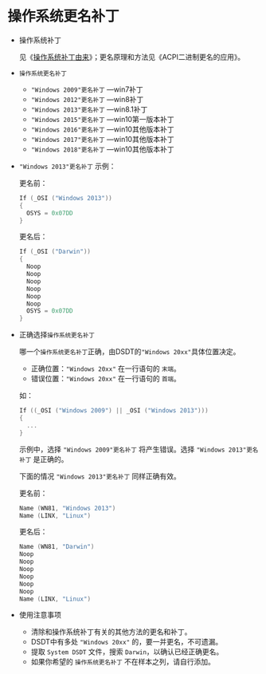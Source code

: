 # 操作系统更名补丁

- 操作系统补丁

  见《[操作系统补丁由来](./操作系统补丁由来.md)》；更名原理和方法见《ACPI二进制更名的应用》。

- `操作系统更名补丁`

  - `"Windows 2009"更名补丁` —win7补丁
  - `"Windows 2012"更名补丁` —win8补丁
  - `"Windows 2013"更名补丁` —win8.1补丁
  - `"Windows 2015"更名补丁` —win10第一版本补丁
  - `"Windows 2016"更名补丁` —win10其他版本补丁
  - `"Windows 2017"更名补丁` —win10其他版本补丁
  - `"Windows 2018"更名补丁` —win10其他版本补丁

- `"Windows 2013"更名补丁` 示例：

  更名前：

  ```Swift
  If (_OSI ("Windows 2013"))
  {
    OSYS = 0x07DD
  }
  ```

  更名后：

  ```Swift
  If (_OSI ("Darwin"))
  {
    Noop
    Noop
    Noop
    Noop
    Noop
    Noop
    OSYS = 0x07DD
  }
  ```

- 正确选择`操作系统更名补丁`

  哪一个`操作系统更名补丁`正确，由DSDT的`"Windows 20xx"`具体位置决定。

  - 正确位置：`"Windows 20xx"` 在一行语句的 `末端`。
  - 错误位置：`"Windows 20xx"` 在一行语句的 `首端`。

  如：

  ```Swift
  If ((_OSI ("Windows 2009") || _OSI ("Windows 2013")))
  {
    ...
  }
  ```

  示例中，选择 `"Windows 2009"更名补丁` 将产生错误。选择 `"Windows 2013"更名补丁` 是正确的。

  下面的情况 `"Windows 2013"更名补丁` 同样正确有效。

  更名前：

  ```Swift
  Name (WN81, "Windows 2013")
  Name (LINX, "Linux")
  ```

  更名后：

  ```Swift
  Name (WN81, "Darwin")
  Noop
  Noop
  Noop
  Noop
  Noop
  Noop
  Name (LINX, "Linux")
  ```

- 使用注意事项

  - 清除和操作系统补丁有关的其他方法的更名和补丁。
  - DSDT中有多处 `"Windows 20xx"` 的，要一并更名，不可遗漏。
  - 提取 `System DSDT` 文件，搜索 `Darwin`，以确认已经正确更名。
  - 如果你希望的 `操作系统更名补丁` 不在样本之列，请自行添加。

